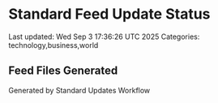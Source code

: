 # Standard Feed Update Status
Last updated: Wed Sep  3 17:36:26 UTC 2025
Categories: technology,business,world

## Feed Files Generated

Generated by Standard Updates Workflow
